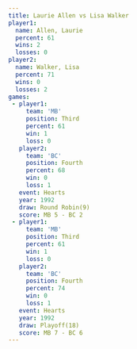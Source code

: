 ```yaml
---
title: Laurie Allen vs Lisa Walker
player1:             
  name: Allen, Laurie
  percent: 61        
  wins: 2            
  losses: 0          
player2:             
  name: Walker, Lisa 
  percent: 71        
  wins: 0            
  losses: 2          
games:
 - player1:         
     team: 'MB'     
     position: Third
     percent: 61    
     win: 1         
     loss: 0        
   player2:          
     team: 'BC'      
     position: Fourth
     percent: 68     
     win: 0          
     loss: 1         
   event: Hearts       
   year: 1992          
   draw: Round Robin(9)
   score: MB 5 - BC 2  
 - player1:         
     team: 'MB'     
     position: Third
     percent: 61    
     win: 1         
     loss: 0        
   player2:          
     team: 'BC'      
     position: Fourth
     percent: 74     
     win: 0          
     loss: 1         
   event: Hearts     
   year: 1992        
   draw: Playoff(18) 
   score: MB 7 - BC 6
---
```


